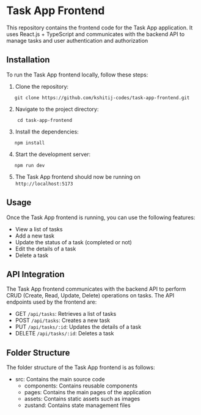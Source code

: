 # Task App Frontend
This repository contains the frontend code for the Task App application. It uses React.js + TypeScript and communicates with the backend API to manage tasks and user authentication and authorization

## Installation
To run the Task App frontend locally, follow these steps:
1. Clone the repository:
```
   git clone https://github.com/kshitij-codes/task-app-frontend.git
```
2. Navigate to the project directory:
```
    cd task-app-frontend
```
3. Install the dependencies:
```
   npm install
```
4. Start the development server:
```
   npm run dev
```
5. The Task App frontend should now be running on `http://localhost:5173`

## Usage
Once the Task App frontend is running, you can use the following features:

- View a list of tasks
- Add a new task
- Update the status of a task (completed or not)
- Edit the details of a task
- Delete a task

## API Integration
The Task App frontend communicates with the backend API to perform CRUD (Create, Read, Update, Delete) operations on tasks. The API endpoints used by the frontend are:

- GET `/api/tasks`: Retrieves a list of tasks
- POST `/api/tasks`: Creates a new task
- PUT `/api/tasks/:id`: Updates the details of a task
- DELETE `/api/tasks/:id`: Deletes a task

## Folder Structure
The folder structure of the Task App frontend is as follows:

- src: Contains the main source code
   - components: Contains reusable components
   - pages: Contains the main pages of the application
   - assets: Contains static assets such as images
   - zustand: Contains state management files

